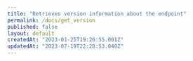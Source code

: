 ```yaml
---
title: "Retrieves version information about the endpoint"
permalink: /docs/get_version
published: false
layout: default
createdAt: "2023-01-25T19:26:55.001Z"
updatedAt: "2023-07-19T22:28:53.040Z"
---
```

